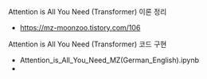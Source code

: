 Attention is All You Need (Transformer) 이론 정리
- https://mz-moonzoo.tistory.com/106

Attention is All You Need (Transformer) 코드 구현
- Attention_is_All_You_Need_MZ(German_English).ipynb
- 
